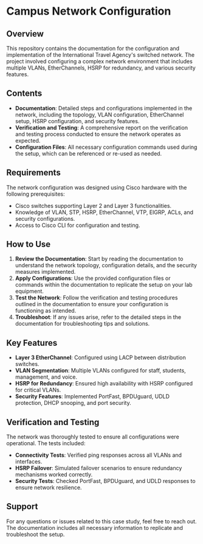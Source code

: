 # Campus Network Configuration

## Overview

This repository contains the documentation for the configuration and implementation of the International Travel Agency's switched network. The project involved configuring a complex network environment that includes multiple VLANs, EtherChannels, HSRP for redundancy, and various security features.

## Contents

- **Documentation**: Detailed steps and configurations implemented in the network, including the topology, VLAN configuration, EtherChannel setup, HSRP configuration, and security features.
- **Verification and Testing**: A comprehensive report on the verification and testing process conducted to ensure the network operates as expected.
- **Configuration Files**: All necessary configuration commands used during the setup, which can be referenced or re-used as needed.

## Requirements

The network configuration was designed using Cisco hardware with the following prerequisites:

- Cisco switches supporting Layer 2 and Layer 3 functionalities.
- Knowledge of VLAN, STP, HSRP, EtherChannel, VTP, EIGRP, ACLs, and security configurations.
- Access to Cisco CLI for configuration and testing.

## How to Use

1. **Review the Documentation**: Start by reading the documentation to understand the network topology, configuration details, and the security measures implemented.
2. **Apply Configurations**: Use the provided configuration files or commands within the documentation to replicate the setup on your lab equipment.
3. **Test the Network**: Follow the verification and testing procedures outlined in the documentation to ensure your configuration is functioning as intended.
4. **Troubleshoot**: If any issues arise, refer to the detailed steps in the documentation for troubleshooting tips and solutions.

## Key Features

- **Layer 3 EtherChannel**: Configured using LACP between distribution switches.
- **VLAN Segmentation**: Multiple VLANs configured for staff, students, management, and voice.
- **HSRP for Redundancy**: Ensured high availability with HSRP configured for critical VLANs.
- **Security Features**: Implemented PortFast, BPDUguard, UDLD protection, DHCP snooping, and port security.

## Verification and Testing

The network was thoroughly tested to ensure all configurations were operational. The tests included:

- **Connectivity Tests**: Verified ping responses across all VLANs and interfaces.
- **HSRP Failover**: Simulated failover scenarios to ensure redundancy mechanisms worked correctly.
- **Security Tests**: Checked PortFast, BPDUguard, and UDLD responses to ensure network resilience.

## Support

For any questions or issues related to this case study, feel free to reach out. The documentation includes all necessary information to replicate and troubleshoot the setup.

